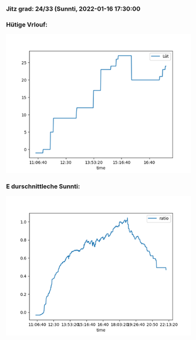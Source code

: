 ### Jitz grad: 24/33 (Sunnti, 2022-01-16 17:30:00

### Hütige Vrlouf:
![Graph](Today.png)

### E durschnittleche Sunnti:
![Graph](Sunnti.png)